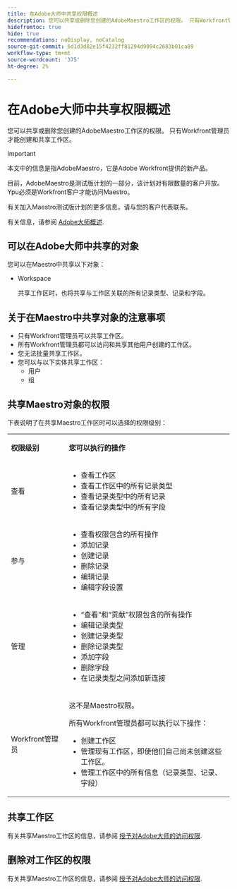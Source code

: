 ```yaml
---
title: 在Adobe大师中共享权限概述
description: 您可以共享或删除您创建的AdobeMaestro工作区的权限。 只有Workfront管理员才能创建和共享工作区。
hidefromtoc: true
hide: true
recommendations: noDisplay, noCatalog
source-git-commit: 6d1d3d82e15f4232ff81294d9094c2683b01ca89
workflow-type: tm+mt
source-wordcount: '375'
ht-degree: 2%

---
```


<!--update the metadata with real things when making this public; also update the description with something like this: Not all users in the organization have the same access and permissions to use Adobe Maestro. This article describes the levels of access that users could have to Adobe Maestro. -->

<!--over time, this article should look like this one does: https://experienceleague.adobe.com/docs/workfront/using/basics/grant-request-object-permissions/sharing-permissions-on-objects-overview.html?lang=en-->

<!-- *********add to TOC****************-->

# 在Adobe大师中共享权限概述

您可以共享或删除您创建的AdobeMaestro工作区的权限。 只有Workfront管理员才能创建和共享工作区。

>[!IMPORTANT]
>
>本文中的信息是指AdobeMaestro，它是Adobe Workfront提供的新产品。
>
>目前，AdobeMaestro是测试版计划的一部分，该计划对有限数量的客户开放。 Ypu必须是Workfront客户才能访问Maestro。
>
>有关加入Maestro测试版计划的更多信息，请与您的客户代表联系。
>
>有关信息，请参阅 [Adobe大师概述](../maestro-overview.md).

## 可以在Adobe大师中共享的对象

您可以在Maestro中共享以下对象：

* Workspace

  共享工作区时，也将共享与工作区关联的所有记录类型、记录和字段。

## 关于在Maestro中共享对象的注意事项

* 只有Workfront管理员可以共享工作区。
* 所有Workfront管理员都可以访问和共享其他用户创建的工作区。
* 您无法批量共享工作区。
* 您可以与以下实体共享工作区：
   * 用户
   * 组

## 共享Maestro对象的权限

下表说明了在共享Maestro工作区时可以选择的权限级别：

<table style="table-layout:auto"> 
 <col> 
 <col> 
 <tbody> 
 <tr> 
   <td role="rowheader"><p><b>权限级别</b></p></td> 
   <td> <p><b>您可以执行的操作</b></p> 
    </td> 
  </tr> 
  <tr> 
   <td role="rowheader"><p>查看</p></td> 
   <td> 
    <ul> 
     <li>查看工作区</li> 
     <li>查看工作区中的所有记录类型</li> 
     <li>查看记录类型中的所有记录</li> 
     <li>查看记录类型中的所有字段</li> 
    </ul> </td> 
  </tr> 
  <tr> 
   <td role="rowheader"><p>参与</p></td> 
   <td>  
    <ul> 
     <li>查看权限包含的所有操作</li> 
     <li>添加记录</li>
     <li>创建记录</li> 
     <li>删除记录</li>  
     <li>编辑记录</li>
     <li>编辑字段设置</li>
     </ul> </td> 
  </tr> 
  <tr> 
   <td role="rowheader"><p>管理</p></td> 
   <td> 
    <ul> 
     <li>“查看”和“贡献”权限包含的所有操作</li> 
     <li>编辑记录类型</li> 
     <li>创建记录类型</li> 
     <li>删除记录类型</li> 
     <li>添加字段</li> 
     <li>删除字段</li> 
     <li>在记录类型之间添加新连接</li> 
     </ul> </td> 
  </tr> 
  <tr> 
   <td role="rowheader"><p>Workfront管理员</p></td> 
   <td> <p>这不是Maestro权限。</p>
   <p> 所有Workfront管理员都可以执行以下操作： </p>
   <ul><li>创建工作区</li>
    <li> 管理现有工作区，即使他们自己尚未创建这些工作区。 </li> 
    <li>管理工作区中的所有信息（记录类型、记录、字段）
    </td> 
  </tr> 
 </tbody> 
</table>

<!-- the following sections are hidden in the links below - ensure they are visible-->

## 共享工作区

有关共享Maestro工作区的信息，请参阅 [授予对Adobe大师的访问权限](../access/grant-access.md).

## 删除对工作区的权限

有关共享Maestro工作区的信息，请参阅 [授予对Adobe大师的访问权限](../access/grant-access.md).

<!--This is currently not possible: ## Request permissions to objects -->


